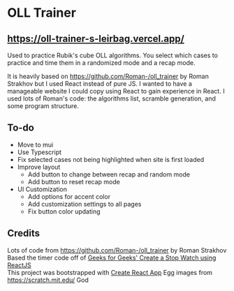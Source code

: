 # OLL Trainer

## https://oll-trainer-s-leirbag.vercel.app/

Used to practice Rubik's cube OLL algorithms. You select which cases to practice and time them in a randomized mode and a recap mode.

It is heavily based on https://github.com/Roman-/oll_trainer by Roman Strakhov but I used React instead of pure JS. I wanted to have a manageable website I could copy using React to gain experience in React. I used lots of Roman's code: the algorithms list, scramble generation, and some program structure.

## To-do

- Move to mui
- Use Typescript
- Fix selected cases not being highlighted when site is first loaded
- Improve layout
  - Add button to change between recap and random mode
  - Add button to reset recap mode
- UI Customization
  - Add options for accent color
  - Add customization settings to all pages
  - Fix button color updating

## Credits

Lots of code from https://github.com/Roman-/oll_trainer by Roman Strakhov  
Based the timer code off of [Geeks for Geeks' Create a Stop Watch using ReactJS](https://www.geeksforgeeks.org/create-a-stop-watch-using-reactjs/)  
This project was bootstrapped with [Create React App](https://github.com/facebook/create-react-app)
Egg images from https://scratch.mit.edu/
God